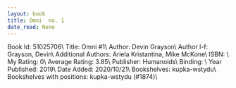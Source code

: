 ```yaml
---
layout: book
title: Omni  no. 1
date_read: None
---
```


Book Id: 51025706\ 
Title: Omni #1\ 
Author: Devin Grayson\ 
Author l-f: Grayson, Devin\ 
Additional Authors: Ariela Kristantina, Mike McKone\ 
ISBN: \ 
My Rating: 0\ 
Average Rating: 3.85\ 
Publisher: Humanoids\ 
Binding: \ 
Year Published: 2019\ 
Date Added: 2020/10/21\ 
Bookshelves: kupka-wstydu\ 
Bookshelves with positions: kupka-wstydu (#1874)\ 

